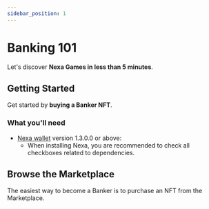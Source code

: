 ```yaml
---
sidebar_position: 1
---
```


# Banking 101

Let's discover **Nexa Games in less than 5 minutes**.

## Getting Started

Get started by **buying a Banker NFT**.

### What you'll need

- [Nexa wallet](https://nexajs.org/node) version 1.3.0.0 or above:
  - When installing Nexa, you are recommended to check all checkboxes related to dependencies.

## Browse the Marketplace

The easiest way to become a Banker is to purchase an NFT from the Marketplace.
